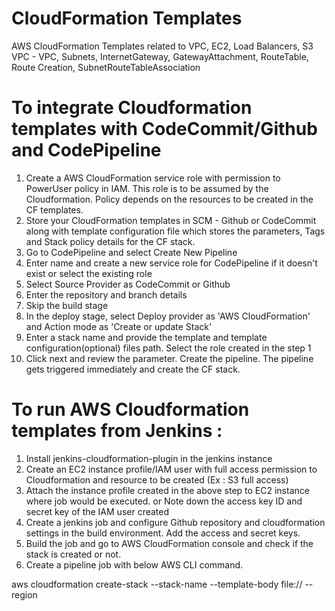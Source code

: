 # CloudFormation Templates
AWS CloudFormation Templates related to VPC, EC2, Load Balancers, S3
VPC - VPC, Subnets, InternetGateway, GatewayAttachment, RouteTable, Route Creation, SubnetRouteTableAssociation

# To integrate Cloudformation templates with CodeCommit/Github and CodePipeline
1. Create a AWS CloudFormation service role with permission to PowerUser policy in IAM. This role is to be assumed by the Cloudformation. Policy depends on the resources to be created in the CF templates.
2. Store your CloudFormation templates in SCM - Github or CodeCommit along with template configuration file which stores the parameters, Tags and Stack policy details for the CF stack. 
3. Go to CodePipeline and select Create New Pipeline
4. Enter name and create a new service role for CodePipeline if it doesn't exist or select the existing role
5. Select Source Provider as CodeCommit or Github
6. Enter the repository and branch details
7. Skip the build stage
8. In the deploy stage, select Deploy provider as 'AWS CloudFormation' and Action mode as 'Create or update Stack'
9. Enter a stack name and provide the template and template configuration(optional) files path. Select the role created in the step 1
10. Click next and review the parameter. Create the pipeline. The pipeline gets triggered immediately and create the CF stack.

# To run AWS Cloudformation templates from Jenkins :
1. Install jenkins-cloudformation-plugin in the jenkins instance
2. Create an EC2 instance profile/IAM user with full access permission to Cloudformation and resource to be created (Ex : S3 full access)
3. Attach the instance profile created in the above step to EC2 instance where job would be executed. or Note down the access key ID and secret key of the IAM user created
4. Create a jenkins job and configure Github repository and cloudformation settings in the build environment. Add the access and secret keys.
5. Build the job and go to AWS CloudFormation console and check if the stack is created or not.
6. Create a pipeline job with below AWS CLI command.

aws cloudformation create-stack --stack-name <stack-name> --template-body file://<CF-Template-File> --region <AWS Region>
